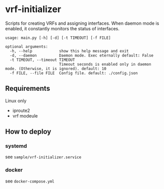# vrf-initializer

Scripts for creating VRFs and assigning interfaces.
When daemon mode is enabled, it constantly monitors the status of interfaces. 



```
usage: main.py [-h] [-d] [-t TIMEOUT] [-f FILE]

optional arguments:
  -h, --help            show this help message and exit
  -d, --daemon          Daemon mode. Exec eternally default: False
  -t TIMEOUT, --timeout TIMEOUT
                        Timeout seconds is enabled only in daemon mode. (Otherwise, it is ignored). default: 10
  -f FILE, --file FILE  Config file. default: ./config.json
```
## Requirements
Linux only
- iproute2
- vrf modeule


## How to deploy
### systemd 
see `sample/vrf-initializer.service`
### docker
see `docker-compose.yml`